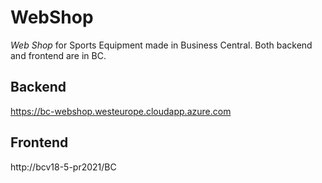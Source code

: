 # WebShop

*Web Shop* for Sports Equipment made in Business Central. Both backend and frontend are in BC.

## Backend
https://bc-webshop.westeurope.cloudapp.azure.com

## Frontend
http://bcv18-5-pr2021/BC
